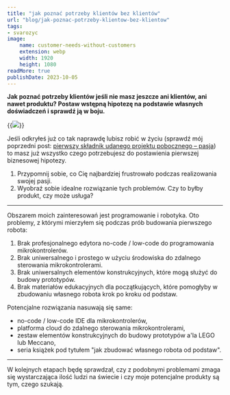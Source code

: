 ```yaml
---
title: "jak poznać potrzeby klientów bez klientów"
url: "blog/jak-poznac-potrzeby-klientow-bez-klientow"
tags:
- svarozyc
image:
    name: customer-needs-without-customers
    extension: webp
    width: 1920
    height: 1080
readMore: true
publishDate: 2023-10-05
---
```

**Jak poznać potrzeby klientów jeśli nie masz jeszcze ani klientów, ani nawet produktu? Postaw wstępną hipotezę na podstawie własnych doświadczeń i sprawdź ją w boju.**
<!--more-->
{{<image src="customer-needs-without-customers.webp" caption="jak poznać potrzeby klientów bez klientów" displayCaption="false">}}

Jeśli odkryłeś już co tak naprawdę lubisz robić w życiu (sprawdź mój poprzedni post: [pierwszy składnik udanego projektu pobocznego – pasja](/blog/pierwszy-skladnik-udanego-projektu-pobocznego-pasja/)) to masz już wszystko czego potrzebujesz do postawienia pierwszej biznesowej hipotezy.

1. Przypomnij sobie, co Cię najbardziej frustrowało podczas realizowania swojej pasji.
2. Wyobraź sobie idealne rozwiązanie tych problemów. Czy to byłby produkt, czy może usługa?

---

Obszarem moich zainteresowań jest programowanie i robotyka. Oto problemy, z którymi mierzyłem się podczas prób budowania pierwszego robota:
1. Brak profesjonalnego edytora no-code / low-code do programowania mikrokontrolerów.
2. Brak uniwersalnego i prostego w użyciu środowiska do zdalnego sterowania mikrokontrolerami.
3. Brak uniwersalnych elementów konstrukcyjnych, które mogą służyć do budowy prototypów.
4. Brak materiałów edukacyjnych dla początkujących, które pomogłyby w zbudowaniu własnego robota krok po kroku od podstaw.

Potencjalne rozwiązania nasuwają się same:
* no-code / low-code IDE dla mikrokontrolerów,
* platforma cloud do zdalnego sterowania mikrokontrolerami,
* zestaw elementów konstrukcyjnych do budowy prototypów a'la LEGO lub Meccano,
* seria książek pod tytułem "jak zbudować własnego robota od podstaw".

---

W kolejnych etapach będę sprawdzał, czy z podobnymi problemami zmaga się wystarczająca ilość ludzi na świecie i czy moje potencjalne produkty są tym, czego szukają.

